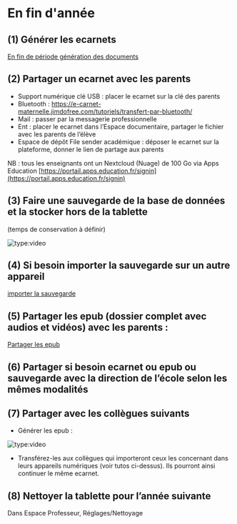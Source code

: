 # En fin d'année


## (1) Générer les ecarnets

[En fin de période génération des documents](85-07-tutoEnFinDePeriode.md#en_fin_de_periode_generation_des_documents)


## (2) Partager un ecarnet avec les parents

- Support numérique clé USB : placer le ecarnet sur la clé des parents
- Bluetooth : https://e-carnet-maternelle.jimdofree.com/tutoriels/transfert-par-bluetooth/
- Mail : passer par la messagerie professionnelle
- Ent : placer le ecarnet dans l’Espace documentaire, partager le fichier avec les parents de l’élève
- Espace de dépôt File sender académique : déposer le ecarnet sur la plateforme, donner le lien de partage aux parents
<!-- - [Espace de stockage Nextcloud enseignant](../85-21-tutoPartageParents/#rendre_disponible_les_fichiers_depuis_un_espace_de_stockage_sur_le_cloud) -->

NB : tous les enseignants ont un Nextcloud (Nuage) de 100 Go via Apps Education [https://portail.apps.education.fr/signin](https://portail.apps.education.fr/signin)

## (3) Faire une sauvegarde de la base de données et la stocker hors de la tablette

(temps de conservation à définir)

![type:video](https://www.youtube.com/embed/XnWCbibt2BA)

## (4) Si besoin importer la sauvegarde sur un autre appareil

[importer la sauvegarde](85-11-tutoChangerTablette.md)

## (5) Partager les epub (dossier complet avec audios et vidéos) avec les parents :

[Partager les epub](85-21-tutoPartageParents.md)


## (6) Partager si besoin ecarnet ou epub ou sauvegarde avec la direction de l’école selon les mêmes modalités


## (7) Partager avec les collègues suivants

- Générer les epub : 

![type:video](https://www.youtube.com/embed/GhVrjU4nTns)

- Transférez-les aux collègues qui importeront ceux les concernant dans leurs appareils numériques (voir tutos ci-dessus). Ils pourront ainsi continuer le même ecarnet.


## (8) Nettoyer la tablette pour l’année suivante

Dans Espace Professeur, Réglages/Nettoyage


